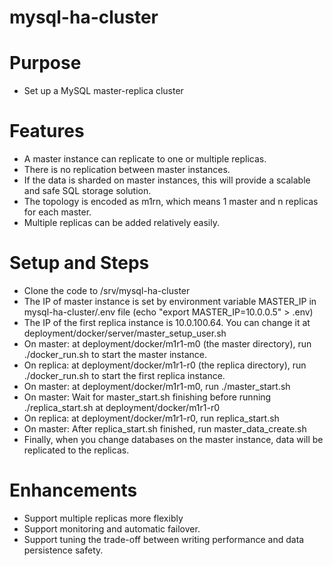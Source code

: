 # mysql-ha-cluster

# Purpose
- Set up a MySQL master-replica cluster

# Features
- A master instance can replicate to one or multiple replicas.
- There is no replication between master instances.
- If the data is sharded on master instances, this will provide a scalable and safe SQL storage solution.
- The topology is encoded as m1rn, which means 1 master and n replicas for each master.
- Multiple replicas can be added relatively easily.

# Setup and Steps
- Clone the code to /srv/mysql-ha-cluster
- The IP of master instance is set by environment variable MASTER_IP in mysql-ha-cluster/.env file (echo "export MASTER_IP=10.0.0.5" > .env)
- The IP of the first replica instance is 10.0.100.64. You can change it at deployment/docker/server/master_setup_user.sh
- On master: at deployment/docker/m1r1-m0 (the master directory), run ./docker_run.sh to start the master instance.
- On replica: at deployment/docker/m1r1-r0 (the replica directory), run ./docker_run.sh to start the first replica instance.
- On master: at deployment/docker/m1r1-m0, run ./master_start.sh
- On master: Wait for master_start.sh finishing before running ./replica_start.sh at deployment/docker/m1r1-r0
- On replica: at deployment/docker/m1r1-r0, run replica_start.sh
- On master: After replica_start.sh finished, run master_data_create.sh
- Finally, when you change databases on the master instance, data will be replicated to the replicas.

# Enhancements
- Support multiple replicas more flexibly
- Support monitoring and automatic failover.
- Support tuning the trade-off between writing performance and data persistence safety.